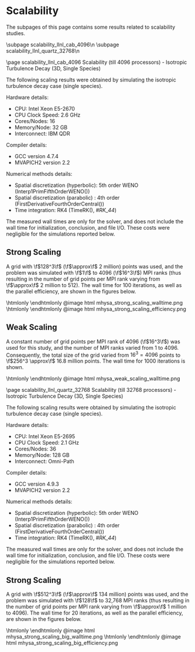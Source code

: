 Scalability
===========

The subpages of this page contains some results related to scalability studies.

\subpage scalability_llnl_cab_4096\n
\subpage scalability_llnl_quartz_32768\n

\page scalability_llnl_cab_4096 Scalability (till 4096 processors) - Isotropic Turbulence Decay (3D, Single Species)

The following scaling results were obtained by simulating the isotropic turbulence decay case
(single species).

Hardware details:
  + CPU: Intel Xeon E5-2670
  + CPU Clock Speed: 2.6 GHz
  + Cores/Nodes: 16
  + Memory/Node: 32 GB
  + Interconnect: IBM QDR

Compiler details:
  + GCC version 4.7.4
  + MVAPICH2 version 2.2

Numerical methods details:
 + Spatial discretization (hyperbolic): 5th order WENO (Interp1PrimFifthOrderWENO())
 + Spatial discretization (parabolic) : 4th order (FirstDerivativeFourthOrderCentral()) 
 + Time integration: RK4 (TimeRK(), #_RK_44_)

The measured wall times are only for the solver, and does not include the wall time for
initialization, conclusion, and file I/O. These costs were negligible for the simulations
reported below.

Strong Scaling
--------------

A grid with \f$128^3\f$ (\f$\approx\f$ 2 million) points was used, and the problem
was simulated with \f$1\f$ to 4096 (\f$16^3\f$) MPI ranks (thus resulting in the number
of grid points per MPI rank varying from \f$\approx\f$ 2 million to 512). The wall time
for 100 iterations, as well as the parallel efficiency, are shown in the figures below.

\htmlonly <style>div.image img[src="mhysa_strong_scaling_walltime.png"]{width:800px;}</style> \endhtmlonly 
@image html mhysa_strong_scaling_walltime.png
\htmlonly <style>div.image img[src="mhysa_strong_scaling_efficiency.png"]{width:800px;}</style> \endhtmlonly 
@image html mhysa_strong_scaling_efficiency.png

Weak Scaling
------------

A constant number of grid points per MPI rank of 4096 (\f$16^3\f$) was used for this study, and the number
of MPI ranks varied from 1 to 4096. Consequently, the total size of the grid varied from $16^3 = 4096$ points
to \f$256^3 \approx\f$ 16.8 million points. The wall time for 1000 iterations is shown.

\htmlonly <style>div.image img[src="mhysa_weak_scaling_walltime.png"]{width:800px;}</style> \endhtmlonly 
@image html mhysa_weak_scaling_walltime.png

\page scalability_llnl_quartz_32768 Scalability (till 32768 processors) - Isotropic Turbulence Decay (3D, Single Species)

The following scaling results were obtained by simulating the isotropic turbulence decay case
(single species).

Hardware details:
  + CPU: Intel Xeon E5-2695
  + CPU Clock Speed: 2.1 GHz
  + Cores/Nodes: 36
  + Memory/Node: 128 GB
  + Interconnect: Omni-Path

Compiler details:
  + GCC version 4.9.3
  + MVAPICH2 version 2.2

Numerical methods details:
 + Spatial discretization (hyperbolic): 5th order WENO (Interp1PrimFifthOrderWENO())
 + Spatial discretization (parabolic) : 4th order (FirstDerivativeFourthOrderCentral()) 
 + Time integration: RK4 (TimeRK(), #_RK_44_)

The measured wall times are only for the solver, and does not include the wall time for
initialization, conclusion, and file I/O. These costs were negligible for the simulations
reported below.

Strong Scaling
--------------

A grid with \f$512^3\f$ (\f$\approx\f$ 134 million) points was used, and the problem
was simulated with \f$128\f$ to 32,768 MPI ranks (thus resulting in the number
of grid points per MPI rank varying from \f$\approx\f$ 1 million to 4096). The wall time
for 20 iterations, as well as the parallel efficiency, are shown in the figures below.

\htmlonly <style>div.image img[src="mhysa_strong_scaling_big_walltime.png"]{width:800px;}</style> \endhtmlonly 
@image html mhysa_strong_scaling_big_walltime.png
\htmlonly <style>div.image img[src="mhysa_strong_scaling_big_efficiency.png"]{width:800px;}</style> \endhtmlonly 
@image html mhysa_strong_scaling_big_efficiency.png
